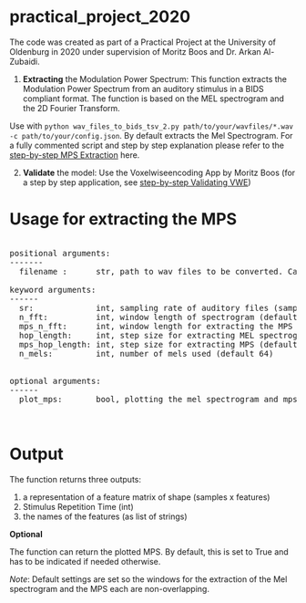 # practical_project_2020
The code was created as part of a Practical Project at the University of Oldenburg in 2020 under supervision of Moritz Boos and Dr. Arkan Al-Zubaidi. 

1) **Extracting** the Modulation Power Spectrum: This function extracts the Modulation Power Spectrum from an auditory stimulus in a BIDS compliant format.
The function is based on the MEL spectrogram and the 2D Fourier Transform. 

Use with `python wav_files_to_bids_tsv_2.py path/to/your/wavfiles/*.wav -c path/to/your/config.json`. By default extracts the Mel Spectrogram. 
For a fully commented script and step by step explanation please refer to the [step-by-step MPS Extraction](https://github.com/jannenold/practical_project_2020/blob/main/step_by_step_extractingMPS.md) here.

2) **Validate** the model: Use the Voxelwiseencoding App by Moritz Boos (for a step by step application, see [step-by-step Validating VWE](https://github.com/jannenold/practical_project_2020/blob/main/step_by_step_validating_VWE.md))

# Usage for extracting the MPS 
<pre> 
positional arguments:
-------
  filename :      str, path to wav files to be converted. Can be used with wildcard *.wav. 

keyword arguments:
------
  sr:             int, sampling rate of auditory files (samples per second: 44100 Hz by default)
  n_fft:          int, window length of spectrogram (default 882)
  mps_n_fft:      int, window length for extracting the MPS (default 100)
  hop_length:     int, step size for extracting MEL spectrogram (default 882)
  mps_hop_length: int, step size for extracting MPS (default 100)
  n_mels:         int, number of mels used (default 64)
  
  
optional arguments:
------
  plot_mps:       bool, plotting the mel spectrogram and mps forthe first window side by side (by default set to True)


</pre>

# Output

The function returns three outputs:

1. a representation of a feature matrix of shape (samples x features)
2. Stimulus Repetition Time (int)
3. the names of the features (as list of strings)

**Optional**

The function can return the plotted MPS. By default, this is set to True and has to be indicated if needed otherwise.

*Note*: Default settings are set so the windows for the extraction of the Mel spectrogram and the MPS each are non-overlapping.
